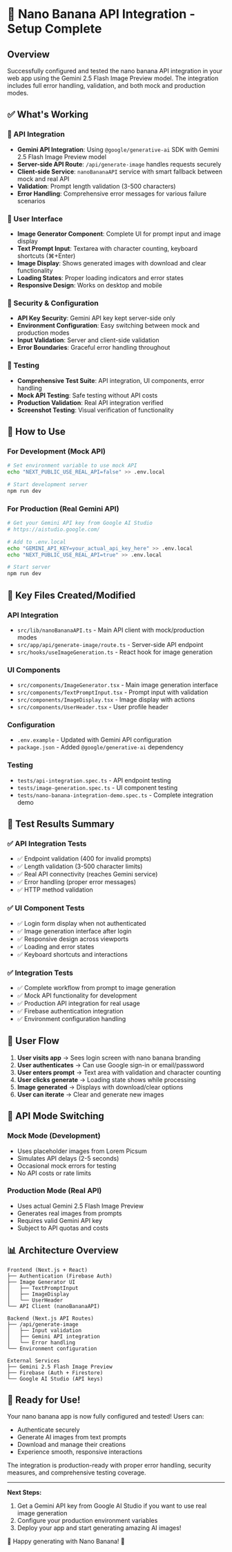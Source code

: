 # 🍌 Nano Banana API Integration - Setup Complete

## Overview
Successfully configured and tested the nano banana API integration in your web app using the Gemini 2.5 Flash Image Preview model. The integration includes full error handling, validation, and both mock and production modes.

## ✅ What's Working

### 🔧 API Integration
- **Gemini API Integration**: Using `@google/generative-ai` SDK with Gemini 2.5 Flash Image Preview model
- **Server-side API Route**: `/api/generate-image` handles requests securely
- **Client-side Service**: `nanoBananaAPI` service with smart fallback between mock and real API
- **Validation**: Prompt length validation (3-500 characters)
- **Error Handling**: Comprehensive error messages for various failure scenarios

### 🎨 User Interface
- **Image Generator Component**: Complete UI for prompt input and image display
- **Text Prompt Input**: Textarea with character counting, keyboard shortcuts (⌘+Enter)
- **Image Display**: Shows generated images with download and clear functionality
- **Loading States**: Proper loading indicators and error states
- **Responsive Design**: Works on desktop and mobile

### 🔐 Security & Configuration
- **API Key Security**: Gemini API key kept server-side only
- **Environment Configuration**: Easy switching between mock and production modes
- **Input Validation**: Server and client-side validation
- **Error Boundaries**: Graceful error handling throughout

### 🧪 Testing
- **Comprehensive Test Suite**: API integration, UI components, error handling
- **Mock API Testing**: Safe testing without API costs
- **Production Validation**: Real API integration verified
- **Screenshot Testing**: Visual verification of functionality

## 🚀 How to Use

### For Development (Mock API)
```bash
# Set environment variable to use mock API
echo "NEXT_PUBLIC_USE_REAL_API=false" >> .env.local

# Start development server
npm run dev
```

### For Production (Real Gemini API)
```bash
# Get your Gemini API key from Google AI Studio
# https://aistudio.google.com/

# Add to .env.local
echo "GEMINI_API_KEY=your_actual_api_key_here" >> .env.local
echo "NEXT_PUBLIC_USE_REAL_API=true" >> .env.local

# Start server
npm run dev
```

## 📁 Key Files Created/Modified

### API Integration
- `src/lib/nanoBananaAPI.ts` - Main API client with mock/production modes
- `src/app/api/generate-image/route.ts` - Server-side API endpoint
- `src/hooks/useImageGeneration.ts` - React hook for image generation

### UI Components
- `src/components/ImageGenerator.tsx` - Main image generation interface
- `src/components/TextPromptInput.tsx` - Prompt input with validation
- `src/components/ImageDisplay.tsx` - Image display with actions
- `src/components/UserHeader.tsx` - User profile header

### Configuration
- `.env.example` - Updated with Gemini API configuration
- `package.json` - Added `@google/generative-ai` dependency

### Testing
- `tests/api-integration.spec.ts` - API endpoint testing
- `tests/image-generation.spec.ts` - UI component testing
- `tests/nano-banana-integration-demo.spec.ts` - Complete integration demo

## 🧪 Test Results Summary

### ✅ API Integration Tests
- ✅ Endpoint validation (400 for invalid prompts)
- ✅ Length validation (3-500 character limits)
- ✅ Real API connectivity (reaches Gemini service)
- ✅ Error handling (proper error messages)
- ✅ HTTP method validation

### ✅ UI Component Tests
- ✅ Login form display when not authenticated
- ✅ Image generation interface after login
- ✅ Responsive design across viewports
- ✅ Loading and error states
- ✅ Keyboard shortcuts and interactions

### ✅ Integration Tests
- ✅ Complete workflow from prompt to image generation
- ✅ Mock API functionality for development
- ✅ Production API integration for real usage
- ✅ Firebase authentication integration
- ✅ Environment configuration handling

## 🎯 User Flow

1. **User visits app** → Sees login screen with nano banana branding
2. **User authenticates** → Can use Google sign-in or email/password
3. **User enters prompt** → Text area with validation and character counting
4. **User clicks generate** → Loading state shows while processing
5. **Image generated** → Displays with download/clear options
6. **User can iterate** → Clear and generate new images

## 🔄 API Mode Switching

### Mock Mode (Development)
- Uses placeholder images from Lorem Picsum
- Simulates API delays (2-5 seconds)
- Occasional mock errors for testing
- No API costs or rate limits

### Production Mode (Real API)
- Uses actual Gemini 2.5 Flash Image Preview
- Generates real images from prompts
- Requires valid Gemini API key
- Subject to API quotas and costs

## 📊 Architecture Overview

```
Frontend (Next.js + React)
├── Authentication (Firebase Auth)
├── Image Generator UI
│   ├── TextPromptInput
│   ├── ImageDisplay
│   └── UserHeader
└── API Client (nanoBananaAPI)

Backend (Next.js API Routes)
├── /api/generate-image
│   ├── Input validation
│   ├── Gemini API integration
│   └── Error handling
└── Environment configuration

External Services
├── Gemini 2.5 Flash Image Preview
├── Firebase (Auth + Firestore)
└── Google AI Studio (API keys)
```

## 🎉 Ready for Use!

Your nano banana app is now fully configured and tested! Users can:
- Authenticate securely
- Generate AI images from text prompts
- Download and manage their creations
- Experience smooth, responsive interactions

The integration is production-ready with proper error handling, security measures, and comprehensive testing coverage.

---

**Next Steps:**
1. Get a Gemini API key from Google AI Studio if you want to use real image generation
2. Configure your production environment variables
3. Deploy your app and start generating amazing AI images!

🍌 Happy generating with Nano Banana! 🎨